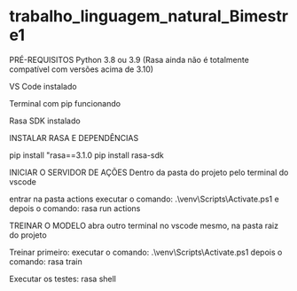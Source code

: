 ﻿# trabalho_linguagem_natural_Bimestre1


PRÉ-REQUISITOS
Python 3.8 ou 3.9 (Rasa ainda não é totalmente compatível com versões acima de 3.10)

VS Code instalado

Terminal com pip funcionando

Rasa SDK instalado


INSTALAR RASA E DEPENDÊNCIAS

pip install "rasa==3.1.0
pip install rasa-sdk

INICIAR O SERVIDOR DE AÇÕES
Dentro da pasta do projeto pelo terminal do vscode

entrar na pasta actions
executar o comando: .\venv\Scripts\Activate.ps1
e depois o comando: rasa run actions

TREINAR O MODELO
abra outro terminal no vscode mesmo, na pasta raiz do projeto

Treinar primeiro:
executar o comando: .\venv\Scripts\Activate.ps1
depois o comando: rasa train

Executar os testes:
rasa shell
